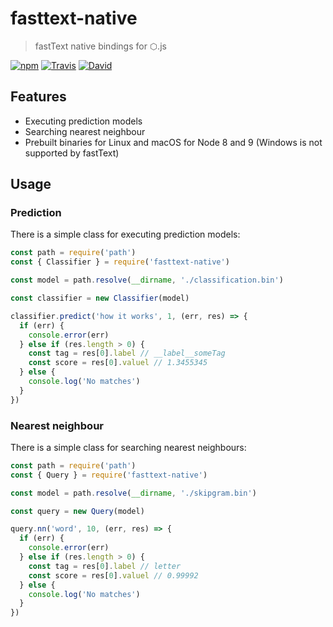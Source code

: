 # fasttext-native

> fastText native bindings for ⬡.js

[![npm](https://img.shields.io/npm/v/fasttext-native.svg?style=flat-square)](https://npm.im/fasttext-native)
[![Travis](https://img.shields.io/travis/tuananh/fasttext-native/develop.svg?label=Linux%20%26%20macOS%20build&style=flat-square)](https://travis-ci.org/tuananh/fasttext-native)
[![David](https://img.shields.io/david/tuananh/fasttext-native.svg?style=flat-square)](https://david-dm.org/tuananh/fasttext-native)

## Features

- Executing prediction models
- Searching nearest neighbour
- Prebuilt binaries for Linux and macOS for Node 8 and 9 (Windows is not supported by fastText)

## Usage

### Prediction

There is a simple class for executing prediction models:

```javascript
const path = require('path')
const { Classifier } = require('fasttext-native')

const model = path.resolve(__dirname, './classification.bin')

const classifier = new Classifier(model)

classifier.predict('how it works', 1, (err, res) => {
  if (err) {
    console.error(err)
  } else if (res.length > 0) {
    const tag = res[0].label // __label__someTag
    const score = res[0].valuel // 1.3455345
  } else {
    console.log('No matches')
  }
})
```


### Nearest neighbour

There is a simple class for searching nearest neighbours:

```javascript
const path = require('path')
const { Query } = require('fasttext-native')

const model = path.resolve(__dirname, './skipgram.bin')

const query = new Query(model)

query.nn('word', 10, (err, res) => {
  if (err) {
    console.error(err)
  } else if (res.length > 0) {
    const tag = res[0].label // letter
    const score = res[0].valuel // 0.99992
  } else {
    console.log('No matches')
  }
})
```